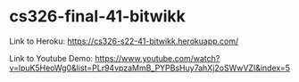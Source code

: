 # cs326-final-41-bitwikk

Link to Heroku: https://cs326-s22-41-bitwikk.herokuapp.com/

Link to Youtube Demo: https://www.youtube.com/watch?v=lpuK5HeoWg0&list=PLr94vpzaMmB_PYPBsHuy7ahXj2oSWwVZI&index=5
